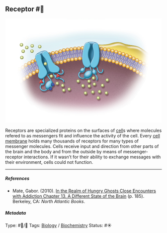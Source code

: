 ## Receptor  #🧠

![400](%E2%9A%99%EF%B8%8F%20Tools/%F0%9F%93%B8%20Images/Pasted%20image%2020221106162246.png)

Receptors are specialized proteins on the surfaces of [cell]()s where molecules refered to as messengers fit and influence the activity of the cell. Every [cell membrane]() holds many thousands of receptors for many types of messenger molecules. Cells receive input and direction from other parts of the brain and the body and from the outside by means of messenger-receptor interactions. If it wasn’t for their ability to exchange messages with their environment, cells could not function.

---

##### References

* Mate, Gabor. (2010). [In the Realm of Hungry Ghosts Close Encounters with Addiction Chapter 13. A Different State of the Brain](In%20the%20Realm%20of%20Hungry%20Ghosts%20Close%20Encounters%20with%20Addiction%20Chapter%2013.%20A%20Different%20State%20of%20the%20Brain.md) (p. 185). Berkeley, CA: *North Atlantic Books*.

##### Metadata

Type: #🔵/🔵 
Tags: [Biology]() / [Biochemistry](Biochemistry.md)
Status: #☀️ 
